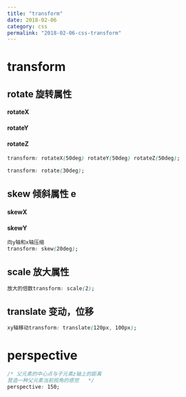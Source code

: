 ```yaml
---
title: "transform"
date: 2018-02-06
category: css
permalink: "2018-02-06-css-transform"
---
```


# transform

## rotate 旋转属性

#### rotateX

#### rotateY

#### rotateZ

```css
transform: rotateX(50deg) rotateY(50deg) rotateZ(50deg);
```

```css
transform: rotate(30deg);
```

## skew 倾斜属性 e

#### skewX

#### skewY

```css
向y轴和x轴压缩
transform: skew(20deg);
```

## scale 放大属性

```css
放大的倍数transform: scale(2);
```

## translate 变动，位移

```css
xy轴移动transform: translate(120px, 100px);
```

# perspective

```css
/* 父元素的中心点与子元素z轴上的距离
营造一种父元素当前视角的感觉	 */
perspective: 150;
```

